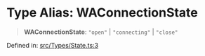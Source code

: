 # Type Alias: WAConnectionState

> **WAConnectionState**: `"open"` \| `"connecting"` \| `"close"`

Defined in: [src/Types/State.ts:3](https://github.com/Fokusdotid/bail/blob/c004679536d41fcf32da31cecf70d3991dfa31b5/src/Types/State.ts#L3)
